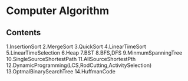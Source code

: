 # Computer Algorithm
## Contents
 1.InsertionSort
 2.MergeSort
 3.QuickSort
 4.LinearTimeSort
 5.LinearTimeSelection
 6.Heap
 7.BST
 8.BFS,DFS
 9.MinmumSpanningTree
 10.SingleSourceShortestPath
 11.AllSourceShortestPth
 12.DynamicProgramming(LCS,RodCutting,ActivitySelection)
 13.OptmalBinarySearchTree
 14.HuffmanCode
